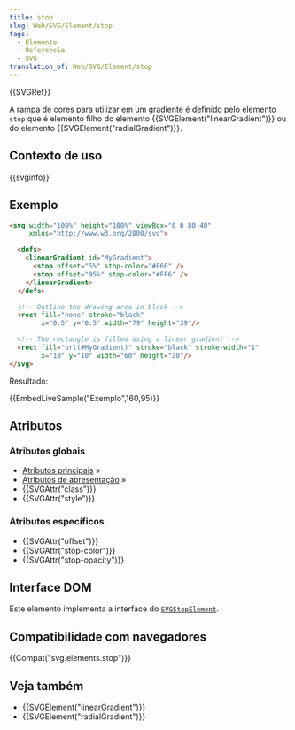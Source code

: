 ```yaml
---
title: stop
slug: Web/SVG/Element/stop
tags:
  - Elemento
  - Referencia
  - SVG
translation_of: Web/SVG/Element/stop
---
```

{{SVGRef}}

A rampa de cores para utilizar em um gradiente é definido pelo elemento `stop` que é elemento filho do elemento {{SVGElement("linearGradient")}} ou do elemento {{SVGElement("radialGradient")}}.

## Contexto de uso

{{svginfo}}

## Exemplo

```html
<svg width="100%" height="100%" viewBox="0 0 80 40"
     xmlns="http://www.w3.org/2000/svg">

  <defs>
    <linearGradient id="MyGradient">
      <stop offset="5%" stop-color="#F60" />
      <stop offset="95%" stop-color="#FF6" />
    </linearGradient>
  </defs>

  <!-- Outline the drawing area in black -->
  <rect fill="none" stroke="black"
        x="0.5" y="0.5" width="79" height="39"/>

  <!-- The rectangle is filled using a linear gradient -->
  <rect fill="url(#MyGradient)" stroke="black" stroke-width="1"
        x="10" y="10" width="60" height="20"/>
</svg>
```

Resultado:

{{EmbedLiveSample("Exemplo",160,95)}}

## Atributos

### Atributos globais

- [Atributos principais](/pt-BR/docs/Web/SVG/Attribute#Core) »
- [Atributos de apresentação](/pt-BR/docs/Web/SVG/Attribute#Presentation) »
- {{SVGAttr("class")}}
- {{SVGAttr("style")}}

### Atributos específicos

- {{SVGAttr("offset")}}
- {{SVGAttr("stop-color")}}
- {{SVGAttr("stop-opacity")}}

## Interface DOM

Este elemento implementa a interface do [`SVGStopElement`](/pt-BR/docs/Web/API/SVGStopElement).

## Compatibilidade com navegadores

{{Compat("svg.elements.stop")}}

## Veja também

- {{SVGElement("linearGradient")}}
- {{SVGElement("radialGradient")}}
